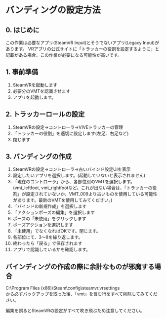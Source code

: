 # バンディングの設定方法
## 0. はじめに
この作業は必要なアプリ(SteamVR Input)とそうでないアプリ(Legacy Input)があります。
VRアプリの公式サイトに「トラッカーの役割を設定するように」と記載がある場合、この作業が必要になる可能性が高いです。

## 1. 事前準備
1. SteamVRを起動します
2. 必要分のVMTを認識させます
3. アプリを起動します。

## 2. トラッカーロールの設定
1. SteamVRの設定→コントローラ→VIVEトラッカーの管理
2. 「トラッカーの役割」を適切に設定します(左足、右足など)
3. 閉じます

## 3. バンディングの作成
1. SteamVRの設定→コントローラ→古いバインド設定UIを表示
2. 設定したいアプリを選択します。(起動していないと表示されません)
3. 「現在のコントローラ」から、各部位別のVMTを選択します。(vmt_leftfoot, vmt_rightfootなど。これが出ない場合は、「トラッカーの役割」が設定されていないか、VMT_009より古いものを使用している可能性があります。最新のVMTを使用してみてください。)
4. 「バインドの新規作成」を選択します
5. 「アクションポーズの編集」を選択します
6. ポーズの「未使用」をクリックします
7. ポーズアクションを選択します
8. 「未使用」でなくなればOKです。閉じます。
9. 各部位にて、3～8を繰り返します。
10. 終わったら「戻る」で保存されます
11. アプリで認識しているかを確認します。

## バインディングの作成の際に余計なものが邪魔する場合
C:\Program Files (x86)\Steam\config\steamvr.vrsettings  
から必ずバックアップを取った後、「vmt」を含む行をすべて削除してみてください。

編集を誤るとSteamVRの設定がすべて吹き飛ぶため注意してください。
